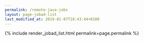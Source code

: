 ```yaml
---
permalink: /remote-java-jobs
layout: page-jobad-list
last_modified_at: 2019-01-07T18:43:44+0100
---
```

{% include render_jobad_list.html permalink=page.permalink %}
